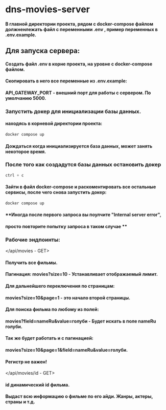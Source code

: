 # dns-movies-server

#### В главной директории проекта, рядом с docker-compose файлом должненлежать файл с переменными .env , пример переменных в .env.example.

## Для запуска сервера:
#### Создать файл .env в корне проекта, на уровне с docker-compose файлом. 
#### Скопировать в него все переменные из .env.example: 
#### API_GATEWAY_PORT - внешний порт для работы с сервером. По умолчанию 5000.

### Запустить докер для инициализации базы данных.
#### находясь в корневой директории проекта: 
```js 
docker compose up
```
#### Дождаться когда инициализируется база данных, может занять некоторое время.

### После того как создадутся базы данных остановить докер 
```js
ctrl + c
```

#### Зайти в файл docker-compose и раскоментировать все остальные сервисы, после чего снова запустить докер:
```js
docker compose up
```

#### **Иногда после первого запроса вы поулчите "Internal server error",
#### просто повторите попытку запроса в таком случае **

### Рабочие эндпоинты:

</api/movies - GET>
 
#### Получить все фильмы.
#### Пагинация: movies?size=10 - Устанавливает отображаемый лимит.
#### Для дальнейшего переключения по страницам:
#### movies?size=10&page=1 - это начало второй страницы.
#### Для поиска фильма по любому из полей:
#### movies?field=nameRu&value=голуби - Будет искать в поле nameRu голуби.
#### Так же будет работать и с пагинацией:
#### movies?size=10&page=1&field=nameRu&value=голуби.
#### Регистр не важен!

</api/movies/id - GET>
 
#### id динамический id фильма.
#### Выдаст всю информацию о фильме по его айди. Жанры, актеры, страны и т.д.

